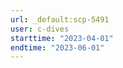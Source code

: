 ```yaml
---
url: _default:scp-5491
user: c-dives
starttime: "2023-04-01"
endtime: "2023-06-01"
---
```

<reserve />